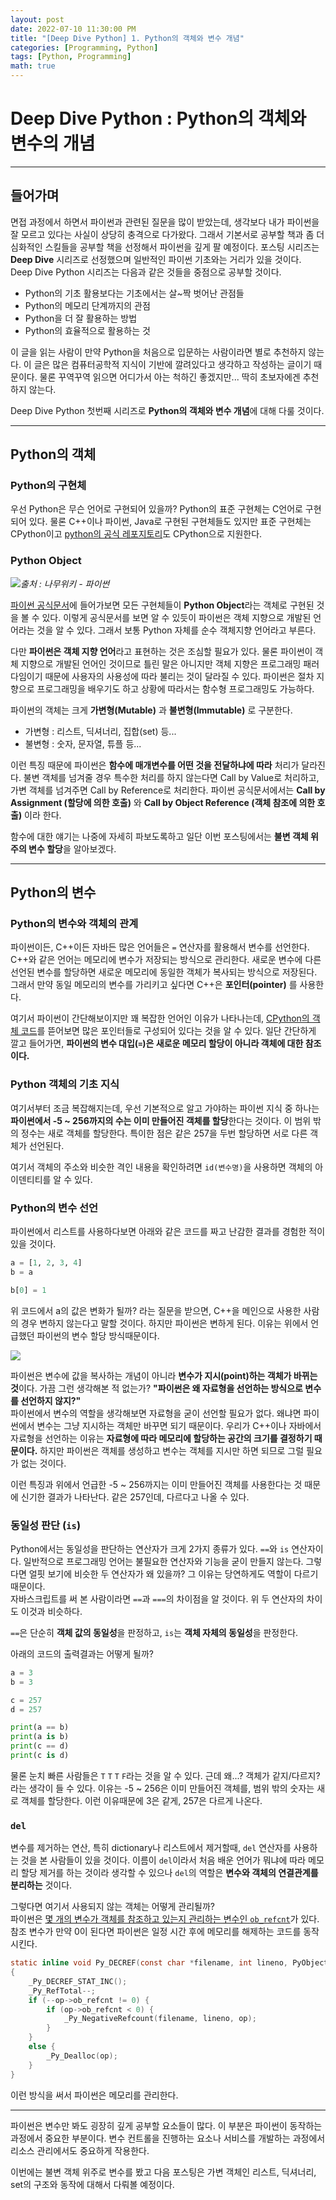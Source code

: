 ```yaml
---
layout: post
date: 2022-07-10 11:30:00 PM
title: "[Deep Dive Python] 1. Python의 객체와 변수 개념"
categories: [Programming, Python]
tags: [Python, Programming]
math: true
---
```


# Deep Dive Python : Python의 객체와 변수의 개념

---

## 들어가며

면접 과정에서 하면서 파이썬과 관련된 질문을 많이 받았는데, 생각보다 내가 파이썬을 잘 모르고 있다는 사실이 상당히 충격으로 다가왔다. 그래서 기본서로 공부할 책과 좀 더 심화적인 스킬들을 공부할 책을 선정해서 파이썬을 깊게 팔 예정이다. 포스팅 시리즈는 **Deep Dive** 시리즈로 선정했으며 일반적인 파이썬 기초와는 거리가 있을 것이다. Deep Dive Python 시리즈는 다음과 같은 것들을 중점으로 공부할 것이다.

- Python의 기초 활용보다는 기초에서는 살~짝 벗어난 관점들
- Python의 메모리 단계까지의 관점
- Python을 더 잘 활용하는 방법
- Python의 효율적으로 활용하는 것

이 글을 읽는 사람이 만약 Python을 처음으로 입문하는 사람이라면 별로 추천하지 않는다. 이 글은 많은 컴퓨터공학적 지식이 기반에 깔려있다고 생각하고 작성하는 글이기 때문이다. 물론 꾸역꾸역 읽으면 어디가서 아는 척하긴 좋겠지만... 딱히 초보자에겐 추천하지 않는다.

Deep Dive Python 첫번째 시리즈로 **Python의 객체와 변수 개념**에 대해 다룰 것이다.

---

## Python의 객체

### Python의 구현체

우선 Python은 무슨 언어로 구현되어 있을까? Python의 표준 구현체는 C언어로 구현되어 있다. 물론 C++이나 파이썬, Java로 구현된 구현체들도 있지만 표준 구현체는 CPython이고 [python의 공식 레포지토리](https://github.com/python/cpython)도 CPython으로 지원한다. 

### Python Object

![](/image/deep/python/pyobject.png)*출처 : 나무위키 - 파이썬*

[파이썬 공식문서](https://docs.python.org/3/c-api/concrete.html)에 들어가보면 모든 구현체들이 **Python Object**라는 객체로 구현된 것을 볼 수 있다. 이렇게 공식문서를 보면 알 수 있듯이 파이썬은 객체 지향으로 개발된 언어라는 것을 알 수 있다. 그래서 보통 Python 자체를 순수 객체지향 언어라고 부른다.

다만 **파이썬은 객체 지향 언어**라고 표현하는 것은 조심할 필요가 있다. 물론 파이썬이 객체 지향으로 개발된 언어인 것이므로 틀린 말은 아니지만 객체 지향은 프로그래밍 패러다임이기 때문에 사용자의 사용성에 따라 불리는 것이 달라질 수 있다. 파이썬은 절차 지향으로 프로그래밍을 배우기도 하고 상황에 따라서는 함수형 프로그래밍도 가능하다.

파이썬의 객체는 크게 **가변형(Mutable)** 과 **불변형(Immutable)** 로 구분한다.

- 가변형 : 리스트, 딕셔너리, 집합(set) 등...
- 불변형 : 숫자, 문자열, 튜플 등...

이런 특징 때문에 파이썬은 **함수에 매개변수를 어떤 것을 전달하냐에 따라** 처리가 달라진다. 불변 객체를 넘겨줄 경우 특수한 처리를 하지 않는다면 Call by Value로 처리하고, 가변 객체를 넘겨주면 Call by Reference로 처리한다. 파이썬 공식문서에서는 **Call by Assignment (할당에 의한 호출)** 와 **Call by Object Reference (객체 참조에 의한 호출)** 이라 한다. 

함수에 대한 얘기는 나중에 자세히 파보도록하고 일단 이번 포스팅에서는 **불변 객체 위주의 변수 할당**을 알아보겠다.

---

## Python의 변수

### Python의 변수와 객체의 관계

파이썬이든, C++이든 자바든 많은 언어들은 `=` 연산자를 활용해서 변수를 선언한다. C++와 같은 언어는 메모리에 변수가 저장되는 방식으로 관리한다. 새로운 변수에 다른 선언된 변수를 할당하면 새로운 메모리에 동일한 객체가 복사되는 방식으로 저장된다. 그래서 만약 동일 메모리의 변수를 가리키고 싶다면 C++은 **포인터(pointer)** 를 사용한다.  

여기서 파이썬이 간단해보이지만 꽤 복잡한 언어인 이유가 나타나는데, [CPython의 객체 코드](https://github.com/python/cpython/tree/main/Objects)를 뜯어보면 많은 포인터들로 구성되어 있다는 것을 알 수 있다. 일단 간단하게 깔고 들어가면, **파이썬의 변수 대입(`=`)은 새로운 메모리 할당이 아니라 객체에 대한 참조이다.**

### Python 객체의 기초 지식

여기서부터 조금 복잡해지는데, 우선 기본적으로 알고 가야하는 파이썬 지식 중 하나는 **파이썬에서 -5 ~ 256까지의 수는 이미 만들어진 객체를 할당**한다는 것이다. 이 범위 밖의 정수는 새로 객체를 할당한다. 특이한 점은 같은 257을 두번 할당하면 서로 다른 객체가 선언된다.

여기서 객체의 주소와 비슷한 격인 내용을 확인하려면 `id(변수명)`을 사용하면 객체의 아이덴티티를 알 수 있다.

### Python의 변수 선언

파이썬에서 리스트를 사용하다보면 아래와 같은 코드를 짜고 난감한 결과를 경험한 적이 있을 것이다.

```python
a = [1, 2, 3, 4]
b = a

b[0] = 1
```

위 코드에서 a의 값은 변화가 될까? 라는 질문을 받으면, C++을 메인으로 사용한 사람의 경우 변하지 않는다고 말할 것이다. 하지만 파이썬은 변하게 된다. 이유는 위에서 언급했던 파이썬의 변수 할당 방식때문이다. 

![](/image/deep/python/assign.png)

파이썬은 변수에 값을 복사하는 개념이 아니라 **변수가 지시(point)하는 객체가 바뀌는 것**이다. 가끔 그런 생각해본 적 없는가? **"파이썬은 왜 자료형을 선언하는 방식으로 변수를 선언하지 않지?"**  
파이썬에서 변수의 역할을 생각해보면 자료형을 굳이 선언할 필요가 없다. 왜냐면 파이썬에서 변수는 그냥 지시하는 객체만 바꾸면 되기 때문이다. 우리가 C++이나 자바에서 자료형을 선언하는 이유는 **자료형에 따라 메모리에 할당하는 공간의 크기를 결정하기 때문이다.** 하지만 파이썬은 객체를 생성하고 변수는 객체를 지시만 하면 되므로 그럴 필요가 없는 것이다.

이런 특징과 위에서 언급한 -5 ~ 256까지는 이미 만들어진 객체를 사용한다는 것 때문에 신기한 결과가 나타난다. 같은 257인데, 다르다고 나올 수 있다.

### 동일성 판단 (`is`)

Python에서는 동일성을 판단하는 연산자가 크게 2가지 종류가 있다. `==`와 `is` 연산자이다. 일반적으로 프로그래밍 언어는 불필요한 연산자와 기능을 굳이 만들지 않는다. 그렇다면 얼핏 보기에 비슷한 두 연산자가 왜 있을까? 그 이유는 당연하게도 역할이 다르기 때문이다.  
자바스크립트를 써 본 사람이라면 `==`과 `===`의 차이점을 알 것이다. 위 두 연산자의 차이도 이것과 비슷하다.

`==`은 단순히 **객체 값의 동일성**을 판정하고, `is`는 **객체 자체의 동일성**을 판정한다. 

아래의 코드의 출력결과는 어떻게 될까?

```python
a = 3
b = 3

c = 257
d = 257

print(a == b)
print(a is b)
print(c == d)
print(c is d)
```

물론 눈치 빠른 사람들은 `T` `T` `T` `F`라는 것을 알 수 있다. 근데 왜...? 객체가 같지/다르지? 라는 생각이 들 수 있다. 이유는 -5 ~ 256은 이미 만들어진 객체를, 범위 밖의 숫자는 새로 객체를 할당한다. 이런 이유때문에 3은 같게, 257은 다르게 나온다.

### `del`

변수를 제거하는 연산, 특히 dictionary나 리스트에서 제거할때, `del` 연산자를 사용하는 것을 본 사람들이 있을 것이다. 이름이 `del`이라서 처음 배운 언어가 뭐냐에 따라 메모리 할당 제거를 하는 것이라 생각할 수 있으나 `del`의 역할은 **변수와 객체의 연결관계를 분리하는** 것이다.

그렇다면 여기서 사용되지 않는 객체는 어떻게 관리될까?  
파이썬은 [몇 개의 변수가 객체를 참조하고 있는지 관리하는 변수인 `ob_refcnt`](https://github.com/python/cpython/blob/ef61b259e35a0249840184b59f43d8a7f9b095bc/Include/object.h#L102-L106)가 있다. 참조 변수가 만약 0이 된다면 파이썬은 일정 시간 후에 메모리를 해제하는 코드를 동작시킨다.

```C
static inline void Py_DECREF(const char *filename, int lineno, PyObject *op)
{
    _Py_DECREF_STAT_INC();
    _Py_RefTotal--;
    if (--op->ob_refcnt != 0) {
        if (op->ob_refcnt < 0) {
            _Py_NegativeRefcount(filename, lineno, op);
        }
    }
    else {
        _Py_Dealloc(op);
    }
}
```

이런 방식을 써서 파이썬은 메모리를 관리한다.

---

파이썬은 변수만 봐도 굉장히 깊게 공부할 요소들이 많다. 이 부분은 파이썬이 동작하는 과정에서 중요한 부분이다. 변수 컨트롤을 진행하는 요소나 서비스를 개발하는 과정에서 리소스 관리에서도 중요하게 작용한다.  

이번에는 불변 객체 위주로 변수를 봤고 다음 포스팅은 가변 객체인 리스트, 딕셔너리, set의 구조와 동작에 대해서 다뤄볼 예정이다.
